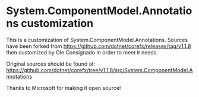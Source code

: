 # System.ComponentModel.Annotations customization

This is a customization of System.ComponentModel.Annotations. Sources have been forked from https://github.com/dotnet/corefx/releases/tag/v1.1.8 then customized by Ole Consignado in order to meet it needs.

Original sources should be found at: https://github.com/dotnet/corefx/tree/v1.1.8/src/System.ComponentModel.Annotations

Thanks to Microsoft for making it open source!
